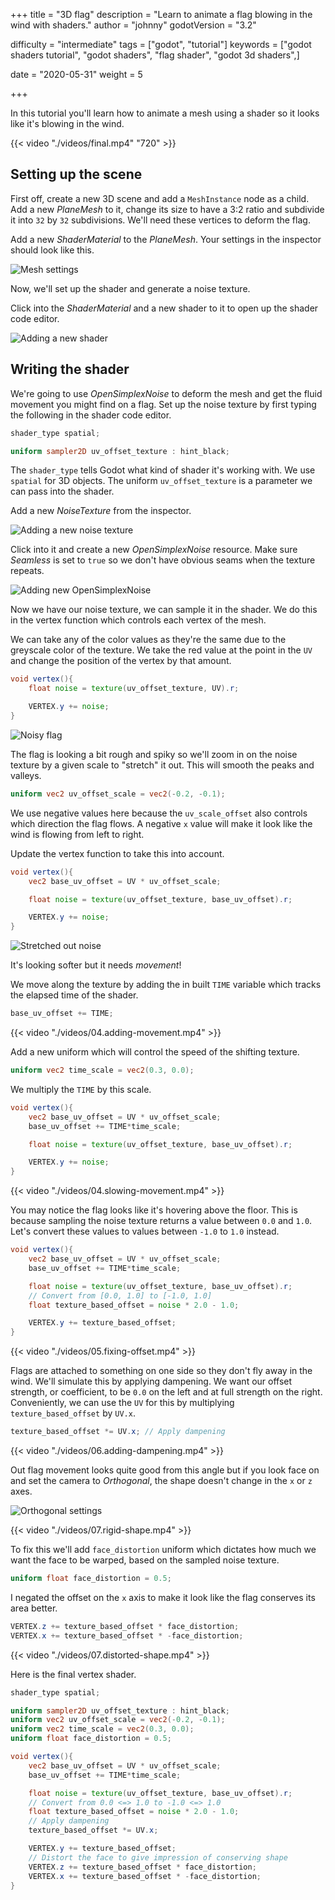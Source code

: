 +++
title = "3D flag"
description = "Learn to animate a flag blowing in the wind with shaders."
author = "johnny"
godotVersion = "3.2"

difficulty = "intermediate"
tags = ["godot", "tutorial"]
keywords = ["godot shaders tutorial", "godot shaders", "flag shader", "godot 3d shaders",]

date = "2020-05-31"
weight = 5

+++

In this tutorial you'll learn how to animate a mesh using a shader so it looks like it's blowing in the wind.

{{< video "./videos/final.mp4" "720" >}}

## Setting up the scene

First off, create a new 3D scene and add a `MeshInstance` node as a child. Add a new _PlaneMesh_ to it, change its size to have a 3:2 ratio and subdivide it into `32` by `32` subdivisions. We'll need these vertices to deform the flag.

Add a new _ShaderMaterial_ to the _PlaneMesh_. Your settings in the inspector should look like this.

![Mesh settings](./images/mesh-settings.png)

Now, we'll set up the shader and generate a noise texture.

Click into the _ShaderMaterial_ and a new shader to it to open up the shader code editor.

![Adding a new shader](./images/new-shader.png)

## Writing the shader

We're going to use _OpenSimplexNoise_ to deform the mesh and get the fluid movement you might find on a flag. Set up the noise texture by first typing the following in the shader code editor.

```glsl
shader_type spatial;

uniform sampler2D uv_offset_texture : hint_black;
```

The `shader_type` tells Godot what kind of shader it's working with. We use `spatial` for 3D objects. The uniform `uv_offset_texture` is a parameter we can pass into the shader.

Add a new _NoiseTexture_ from the inspector.

![Adding a new noise texture](./images/new-noise.png)

Click into it and create a new _OpenSimplexNoise_ resource. Make sure _Seamless_ is set to `true` so we don't have obvious seams when the texture repeats.

![Adding new OpenSimplexNoise](./images/new-open-simplex.png)

Now we have our noise texture, we can sample it in the shader. We do this in the vertex function which controls each vertex of the mesh.

We can take any of the color values as they're the same due to the greyscale color of the texture. We take the red value at the point in the `UV` and change the position of the vertex by that amount.

```glsl
void vertex(){
	float noise = texture(uv_offset_texture, UV).r;

	VERTEX.y += noise;
}
```

![Noisy flag](./images/02.adding-noise.png)

The flag is looking a bit rough and spiky so we'll zoom in on the noise texture by a given scale to "stretch" it out. This will smooth the peaks and valleys.

```glsl
uniform vec2 uv_offset_scale = vec2(-0.2, -0.1);
```

We use negative values here because the `uv_scale_offset` also controls which direction the flag flows. A negative `x` value will make it look like the wind is flowing from left to right.

Update the vertex function to take this into account.

```glsl
void vertex(){
	vec2 base_uv_offset = UV * uv_offset_scale;

	float noise = texture(uv_offset_texture, base_uv_offset).r;

	VERTEX.y += noise;
}
```

![Stretched out noise](./images/03.stretched-noise.png)

It's looking softer but it needs _movement_!

We move along the texture by adding the in built `TIME` variable which tracks the elapsed time of the shader.

```glsl
base_uv_offset += TIME;
```

{{< video "./videos/04.adding-movement.mp4" >}}

Add a new uniform which will control the speed of the shifting texture.

```glsl
uniform vec2 time_scale = vec2(0.3, 0.0);
```

We multiply the `TIME` by this scale.

```glsl
void vertex(){
	vec2 base_uv_offset = UV * uv_offset_scale;
	base_uv_offset += TIME*time_scale;

	float noise = texture(uv_offset_texture, base_uv_offset).r;

	VERTEX.y += noise;
}
```

{{< video "./videos/04.slowing-movement.mp4" >}}

You may notice the flag looks like it's hovering above the floor. This is because sampling the noise texture returns a value between `0.0` and `1.0`. Let's convert these values to values between `-1.0` to `1.0` instead.

```glsl
void vertex(){
	vec2 base_uv_offset = UV * uv_offset_scale;
	base_uv_offset += TIME*time_scale;

	float noise = texture(uv_offset_texture, base_uv_offset).r;
	// Convert from [0.0, 1.0] to [-1.0, 1.0]
	float texture_based_offset = noise * 2.0 - 1.0;

	VERTEX.y += texture_based_offset;
}
```

{{< video "./videos/05.fixing-offset.mp4" >}}

Flags are attached to something on one side so they don't fly away in the wind. We'll simulate this by applying dampening. We want our offset strength, or coefficient, to be `0.0` on the left and at full strength on the right. Conveniently, we can use the `UV` for this by multiplying `texture_based_offset` by `UV.x`.

```glsl
texture_based_offset *= UV.x; // Apply dampening
```

{{< video "./videos/06.adding-dampening.mp4" >}}

Out flag movement looks quite good from this angle but if you look face on and set the camera to _Orthogonal_, the shape doesn't change in the `x` or `z` axes.

![Orthogonal settings](./images/07.orthogonal-settings.png)

{{< video "./videos/07.rigid-shape.mp4" >}}

To fix this we'll add `face_distortion` uniform which dictates how much we want the face to be warped, based on the sampled noise texture.

```glsl
uniform float face_distortion = 0.5;
```

I negated the offset on the `x` axis to make it look like the flag conserves its area better.

```glsl
VERTEX.z += texture_based_offset * face_distortion;
VERTEX.x += texture_based_offset * -face_distortion;
```

{{< video "./videos/07.distorted-shape.mp4" >}}

Here is the final vertex shader.

```glsl
shader_type spatial;

uniform sampler2D uv_offset_texture : hint_black;
uniform vec2 uv_offset_scale = vec2(-0.2, -0.1);
uniform vec2 time_scale = vec2(0.3, 0.0);
uniform float face_distortion = 0.5;

void vertex(){
	vec2 base_uv_offset = UV * uv_offset_scale;
	base_uv_offset += TIME*time_scale;

	float noise = texture(uv_offset_texture, base_uv_offset).r;
	// Convert from 0.0 <=> 1.0 to -1.0 <=> 1.0
	float texture_based_offset = noise * 2.0 - 1.0;
	// Apply dampening
	texture_based_offset *= UV.x;

	VERTEX.y += texture_based_offset;
	// Distort the face to give impression of conserving shape
	VERTEX.z += texture_based_offset * face_distortion;
	VERTEX.x += texture_based_offset * -face_distortion;
}
```
